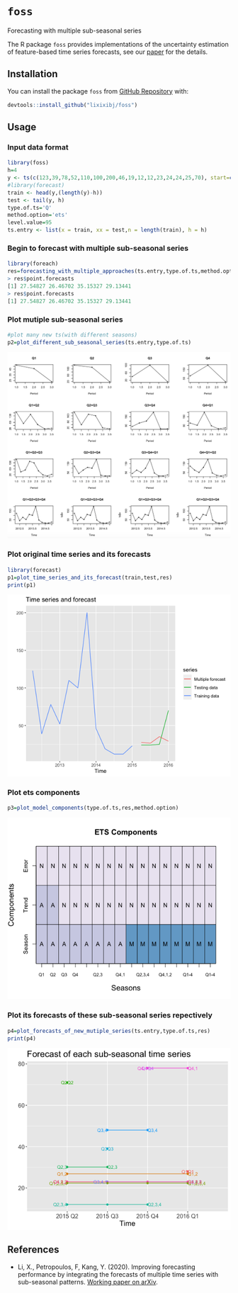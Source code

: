 `foss`
========
Forecasting with multiple sub-seasonal series

The R package `foss` provides implementations of the uncertainty estimation of feature-based time series forecasts, see our [paper]() for the details.

Installation
------------

You can install the package `foss` from [GitHub Repository](https://github.com/lixixibj/foss) with:

``` r
devtools::install_github("lixixibj/foss")
```

Usage
-----



### Input data format


``` r
library(foss)
h=4
y <- ts(c(123,39,78,52,110,100,200,46,19,12,12,23,24,24,25,70), start=c(2012,2),frequency=4)
#library(forecast)
train <- head(y,(length(y)-h))
test <- tail(y, h)
type.of.ts='Q'
method.option='ets'
level.value=95
ts.entry <- list(x = train, xx = test,n = length(train), h = h)
```

### Begin to forecast with multiple sub-seasonal series


``` r
library(foreach)
res=forecasting_with_multiple_approaches(ts.entry,type.of.ts,method.option,level.value)
> res$point.forecasts
[1] 27.54827 26.46702 35.15327 29.13441
> res$point.forecasts
[1] 27.54827 26.46702 35.15327 29.13441
```
### Plot mutiple sub-seasonal series

``` r
#plot many new ts(with different seasons)
p2=plot_different_sub_seasonal_series(ts.entry,type.of.ts)
```
![](sub-seasonal-series.png)

### Plot original time series and its forecasts

``` r
library(forecast)
p1=plot_time_series_and_its_forecast(train,test,res)
print(p1)
```
![](time-series-and-its-forecasts.png)
### Plot ets components


``` r
p3=plot_model_components(type.of.ts,res,method.option)
```
![](ets-components.png)
### Plot its forecasts of these sub-seasonal series repectively

``` r
p4=plot_forecasts_of_new_mutiple_series(ts.entry,type.of.ts,res)
print(p4)
```
![](forecast-of-sub-seasonal-series.png)



References
----------

- Li, X., Petropoulos, F, Kang, Y. (2020). Improving forecasting performance by integrating the forecasts of multiple time series with sub-seasonal patterns. [Working paper on arXiv]().



